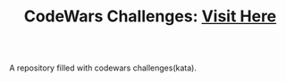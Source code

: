 <h1 align="center">CodeWars Challenges: <a href="https://www.codewars.com/users/Sathosk">Visit Here</a></h1>
<br></br>
<p>A repository filled with codewars challenges(kata).</p>